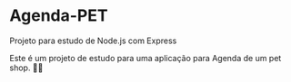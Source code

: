 # Agenda-PET
Projeto para estudo de Node.js com Express

Este é um projeto de estudo para uma aplicação para Agenda de um pet shop. 🐶🐱
